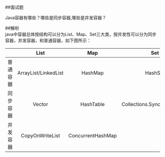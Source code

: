 ##面试题

Java容器有哪些？哪些是同步容器,哪些是并发容器？

##解析  
java中容器总体按结构可以分为List、Map、Set三大类，按并发性可以分为同步容器，并发容器，和普通容器，如下图所示：

| |List|Map|Set|  
|:---:|:---:|:---:|:---:|  
|普通容器|ArrayList/LinkedList|HashMap|HashSet|
|同步容器|Vector|HashTable|Collections.SynchronizedSet|
|并发容器|CopyOnWriteList|ConcurrentHashMap||


